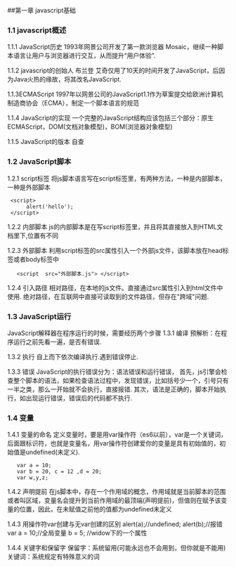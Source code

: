 ##第一章  javascript基础

### 1.1 javascript概述

1.1.1 JavaScript历史
1993年网景公司开发了第一款浏览器 Mosaic，继续一种脚本语言让用户与浏览器进行交互，从而提升“用户体验”.

1.1.2 javascript的创始人
布兰登 艾奇仅用了10天的时间开发了JavaScript，后因为Java火热的缘故，将其改名JavaScript.

1.1.3ECMAScript
1997年以网景公司的JavaScript1.1作为草案提交给欧洲计算机制造商协会（ECMA），制定一个脚本语言的规范

1.1.4 JavaScript的实现
一个完整的JavaScript结构应该包括三个部分：原生ECMAScript，DOM(文档对象模型)，BOM(浏览器对象模型)

1.1.5 JavaScript的版本
自查

### 1.2 JavaScript脚本 
1.2.1 script标签
将js脚本语言写在script标签里，有两种方法，一种是内部脚本，一种是外部脚本

     <script>
          alert('hello');
     </script>

1.2.2 内部脚本
js的内部脚本是在写script标签里，并且将其直接放入到HTML文档里<!DOCTYPE html>下,位置有不同

1.2.3 外部脚本
利用script标签的src属性引入一个外部js文件，该脚本放在head标签或者body标签中

       <script  src="外部脚本.js"> </script>

1.2.4 引入路径
相对路径，在本地的js文件。直接通过src属性引入到html文件中使用.
绝对路径，在互联网中直接可读取到的文件路径，但存在"跨域"问题.
### 1.3 JavaScript运行
JavaScript解释器在程序运行的时候，需要经历两个步骤
1.3.1 编译
预解析：在程序运行之前先看一遍，是否有错误.

1.3.2 执行
自上而下依次编译执行.遇到错误停止.

1.3.3 错误
JavaScript的执行错误分为：语法错误和运行错误，
首先，js引擎会检查整个脚本的语法，如果检查语法过程中，发现错误，比如括号少一个，引号只有一半之类，那么一开始就不会执行，直接报错.
其次，语法是正确的，脚本开始执行，如出现运行错误，错误后的代码都不执行.

### 1.4 变量
1.4.1 变量的命名
定义变量时，要是用var操作符（es6以前），var是一个关键词，后面跟标识符，也就是变量名，用var操作符创建爱你的变量是具有初始值的，初始值是undefined(未定义).

       var a = 10;
       var b = 20, c = 12 ,d = 20;
       var w,y,z;


1.4.2 声明提前
在js脚本中，存在一个作用域的概念，作用域就是当前脚本的范围或者叫区域，变量名会提升到当前作用域的最顶端(声明提前)，但值则在赋予该变量的位置，因此，在未赋值之前他的值都为undefined未定义

1.4.3 用操作符var创建与无var创建的区别
       alert(a);//undefined;
       alert(b);//报错
       var a = 10;//全局变量
       b = 5; //widow下的一个属性

1.4.4 关键字和保留字
保留字：系统留用(可能永远也不会用到，但你就是不能用)
关键词：系统规定有特殊意义的词

